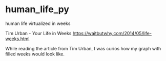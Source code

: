 # human_life_py
human life virtualized in weeks

Tim Urban - Your Life in Weeks
https://waitbutwhy.com/2014/05/life-weeks.html

While reading the article from Tim Urban, I was curios how my graph with filled weeks would look like.
